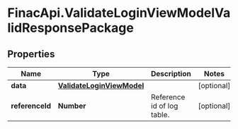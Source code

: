 # FinacApi.ValidateLoginViewModelValidResponsePackage

## Properties
Name | Type | Description | Notes
------------ | ------------- | ------------- | -------------
**data** | [**ValidateLoginViewModel**](ValidateLoginViewModel.md) |  | [optional] 
**referenceId** | **Number** | Reference id of log table. | [optional] 
